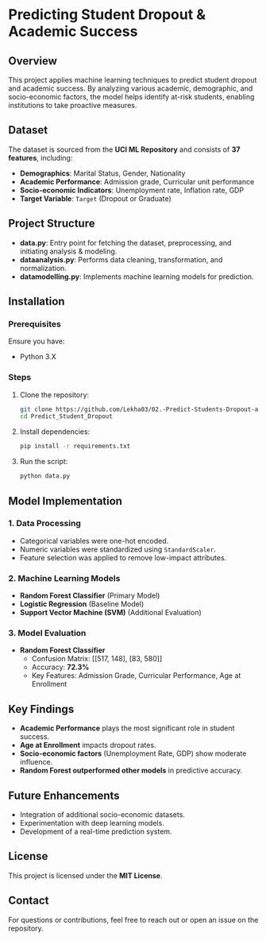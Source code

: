 # Predicting Student Dropout & Academic Success

## Overview
This project applies machine learning techniques to predict student dropout and academic success. By analyzing various academic, demographic, and socio-economic factors, the model helps identify at-risk students, enabling institutions to take proactive measures.

## Dataset
The dataset is sourced from the **UCI ML Repository** and consists of **37 features**, including:
- **Demographics**: Marital Status, Gender, Nationality
- **Academic Performance**: Admission grade, Curricular unit performance
- **Socio-economic Indicators**: Unemployment rate, Inflation rate, GDP
- **Target Variable**: `Target` (Dropout or Graduate)

## Project Structure
- **data.py**: Entry point for fetching the dataset, preprocessing, and initiating analysis & modeling.
- **dataanalysis.py**: Performs data cleaning, transformation, and normalization.
- **datamodelling.py**: Implements machine learning models for prediction.

## Installation

### Prerequisites
Ensure you have:
- Python 3.X

### Steps
1. Clone the repository:
   ```bash
   git clone https://github.com/Lekha03/02.-Predict-Students-Dropout-and-Academic-Success.git
   cd Predict_Student_Dropout
   ```
2. Install dependencies:
   ```bash
   pip install -r requirements.txt
   ```
3. Run the script:
   ```bash
   python data.py
   ```

## Model Implementation
### 1. Data Processing
- Categorical variables were one-hot encoded.
- Numeric variables were standardized using `StandardScaler`.
- Feature selection was applied to remove low-impact attributes.

### 2. Machine Learning Models
- **Random Forest Classifier** (Primary Model)
- **Logistic Regression** (Baseline Model)
- **Support Vector Machine (SVM)** (Additional Evaluation)

### 3. Model Evaluation
- **Random Forest Classifier**
  - Confusion Matrix: [[517, 148], [83, 580]]
  - Accuracy: **72.3%**
  - Key Features: Admission Grade, Curricular Performance, Age at Enrollment

## Key Findings
- **Academic Performance** plays the most significant role in student success.
- **Age at Enrollment** impacts dropout rates.
- **Socio-economic factors** (Unemployment Rate, GDP) show moderate influence.
- **Random Forest outperformed other models** in predictive accuracy.

## Future Enhancements
- Integration of additional socio-economic datasets.
- Experimentation with deep learning models.
- Development of a real-time prediction system.

## License
This project is licensed under the **MIT License**.

## Contact
For questions or contributions, feel free to reach out or open an issue on the repository.

